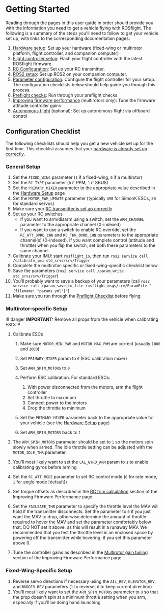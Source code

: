 # Getting Started

Reading through the pages in this user guide in order should provide you with the information you need to get a vehicle flying with ROSflight. The following is a summary of the steps you'll need to follow to get your vehicle set up, with links to the corresponding documentation pages:

  1. [Hardware setup](hardware-setup.md): Set up your hardware (fixed-wing or multirotor platform, flight controller, and companion computer)
  2. [Flight controller setup](flight-controller-setup.md): Flash your flight controller with the latest ROSflight firmware.
  3. [RC Configuration](rc-configuration.md): Set up your RC transmitter.
  4. [ROS2 setup](../installation/installation-hardware.md): Set up ROS2 on your companion computer.
  5. [Parameter configuration](parameter-configuration.md): Configure the flight controller for your setup. The configuration checklists below should help guide you through this process.
  6. [Preflight checks](preflight-checks.md): Run through your preflight checks
  7. [Improving firmware performance](improving-firmware-performance.md) (multirotors only): Tune the firmware attitude controller gains
  8. [Autonomous flight](autonomous-flight.md) (optional): Set up autonomous flight via offboard control

## Configuration Checklist

The following checklists should help you get a new vehicle set up for the first time. This checklist assumes that your [hardware is already set up correctly](hardware-setup.md).

### General Setup

  1. Set the `FIXED_WING` parameter (`1` if a fixed-wing, `0` if a multirotor)
  2. Set the `RC_TYPE` parameter (`0` if PPM, `1` if SBUS)
  3. Set the `PRIMARY_MIXER` parameter to the appropriate value described in the [Hardware Setup](hardware-setup.md) page
  4. Set the `MOTOR_PWM_UPDATE` parameter (typically `490` for SimonK ESCs, `50` for standard servos)
  5. Make sure your [RC transmitter is set up correctly](rc-configuration.md)
  6. Set up your RC switches
      * If you want to arm/disarm using a switch, set the `ARM_CHANNEL` parameter to the appropriate channel (0-indexed)
      * If you want to use a switch to enable RC override, set the `RC_ATT_OVRD_CHN` and `RC_THR_OVRD_CHN` parameters to the appropriate channel(s) (0-indexed). If you want complete control (attitude and throttle) when you flip the switch, set both these parameters to the same channel.
  7. Calibrate your IMU: start `rosflight_io`, then run `ros2 service call /calibrate_imu std_srvs/srv/Trigger`
  8. Complete the multirotor-specific or fixed-wing-specific checklist below
  9. Save the parameters (`ros2 service call /param_write std_srvs/srv/Trigger`)
  10. You'll probably want to save a backup of your parameters (call `ros2 service call /param_save_to_file rosflight_msgs/srv/ParamFile "{filename: "params.yml"}"`)
  11. Make sure you run through the [Preflight Checklist](preflight-checks.md) before flying

### Multirotor-specific Setup

!!! danger
    **IMPORTANT:** Remove all props from the vehicle when calibrating ESCs!!!

  1. Calibrate ESCs
      1. Make sure `MOTOR_MIN_PWM` and `MOTOR_MAX_PWM` are correct (usually `1000` and `2000`)
      2. Set `PRIMARY_MIXER` param to `0` (ESC calibration mixer)
      3. Set `ARM_SPIN_MOTORS` to `0`
      4. Perform ESC calibration. For standard ESCs:

          1. With power disconnected from the motors, arm the flight controller
          2. Set throttle to maximum
          3. Connect power to the motors
          4. Drop the throttle to minimum

      5. Set the `PRIMARY_MIXER` parameter back to the appropriate value for your vehicle (see the [Hardware Setup](hardware-setup.md#motor-layouts-and-mixer) page)
      6. Set `ARM_SPIN_MOTORS` back to `1`

  2. The `ARM_SPIN_MOTORS` parameter should be set to `1` so the motors spin slowly when armed. The idle throttle setting can be adjusted with the `MOTOR_IDLE_THR` parameter.
  3. You'll most likely want to set the `CAL_GYRO_ARM` param to `1` to enable calibrating gyros before arming
  4. Set the `RC_ATT_MODE` parameter to set RC control mode (`0` for rate mode, `1` for angle mode [default])
  5. Set torque offsets as described in the [RC trim calculation](improving-firmware-performance.md#rc-trim) section of the Improving Firmware Performance page
  6. Set the `FAILSAFE_THR` parameter to specify the throttle level the MAV will hold if the transmitter disconnects. Set the parameter to `0` if you just want the MAV to drop, otherwise determine the amount of throttle required to hover the MAV and set the parameter comfortably below that. DO NOT set it above, as this will result in a runaway MAV. We recommended that you test the throttle level in an enclosed space by powering off the transmitter while hovering, if you set this parameter above 0.
  6. Tune the controller gains as described in the [Multirotor gain tuning](improving-firmware-performance.md#gain-tuning) section of the Improving Firmware Performance page

### Fixed-Wing-Specific Setup

  1. Reverse servo directions if necessary using the `AIL_REV`, `ELEVATOR_REV`, and `RUDDER_REV` parameters (`1` to reverse, `0` to keep current direction)
  1. You'll most likely want to set the `ARM_SPIN_MOTORS` parameter to `0` so that the prop doesn't spin at a minimum throttle setting when you arm, especially if you'll be doing hand launching
